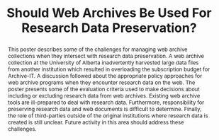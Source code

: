 ---
abstract: 'This poster describes some of the challenges for managing web archive collections
  when they intersect with research data preservation. A web archive collection at
  the University of Alberta inadvertently harvested large data files from another
  institution which resulted in overloading the subscription budget for Archive-IT.
  A discussion followed about the appropriate policy approaches for web archive programs
  when they encounter research data on the web. The poster presents some of the evaluation
  criteria used to make decisions about including or excluding research data from
  web archives. Existing web archive tools are ill-prepared to deal with research
  data. Furthermore, responsibility for preserving research data and web documents
  is difficult to determine. Finally, the role of third-parties outside of the original
  institutions where research data is created is still unclear.

  Future activity in this area should address these challenges.'
creators:
- Suomela, Todd
date: null
document_url: https://services.phaidra.univie.ac.at/api/object/o:429603/download
grand_parent: iPRES
institutions: []
keywords:
- web archives
- research data
- preservation policies
landing_page_url: https://phaidra.univie.ac.at/o:429603
language: eng
layout: publication
license: CC BY 4.0 International
notes_url: null
parent: iPRES 2015
publication_type: poster
size: 109107
slides_url: null
source_name: iPRES
stream_url: null
title: Should Web Archives Be Used For Research Data Preservation?
year: 2015
---